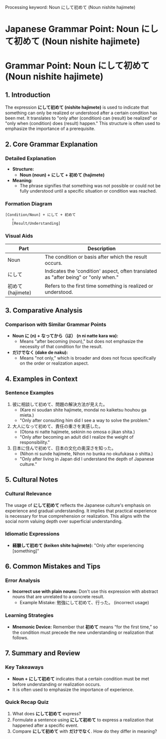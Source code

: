Processing keyword: Noun にして初めて (Noun nishite hajimete)
# Japanese Grammar Point: Noun にして初めて (Noun nishite hajimete)
# Grammar Point: Noun にして初めて (Noun nishite hajimete)
## 1. Introduction
The expression **にして初めて (nishite hajimete)** is used to indicate that something can only be realized or understood after a certain condition has been met. It translates to "only after (condition) can (result) be realized" or "only when (condition) does (result) happen." This structure is often used to emphasize the importance of a prerequisite.
## 2. Core Grammar Explanation
### Detailed Explanation
- **Structure:** 
  - **Noun (noun) + にして + 初めて (hajimete)**
- **Meaning:** 
  - The phrase signifies that something was not possible or could not be fully understood until a specific situation or condition was reached.
### Formation Diagram
```
[Condition/Noun] + にして + 初めて
   ↓
   [Result/Understanding]
```
### Visual Aids
| Part           | Description                                       |
|----------------|---------------------------------------------------|
| Noun           | The condition or basis after which the result occurs. |
| にして         | Indicates the 'condition' aspect, often translated as "after being" or "only when." |
| 初めて (hajimete) | Refers to the first time something is realized or understood. |
## 3. Comparative Analysis
### Comparison with Similar Grammar Points
- **Noun に (n) + なってから（は） (n ni natte kara wa):** 
  - Means "after becoming (noun)," but does not emphasize the necessity of that condition for the result.
- **だけでなく (dake de naku):** 
  - Means "not only," which is broader and does not focus specifically on the order or realization aspect.
## 4. Examples in Context
### Sentence Examples
1. 彼に相談して初めて、問題の解決方法が見えた。
   - (Kare ni soudan shite hajimete, mondai no kaiketsu houhou ga mieta.)
   - "Only after consulting him did I see a way to solve the problem."
2. 大人になって初めて、責任の重さを実感した。
   - (Otona ni natte hajimete, sekinin no omosa o jikan shita.)
   - "Only after becoming an adult did I realize the weight of responsibility."
3. 日本に住んで初めて、日本の文化の奥深さを知った。
   - (Nihon ni sunde hajimete, Nihon no bunka no okufukasa o shitta.)
   - "Only after living in Japan did I understand the depth of Japanese culture."
## 5. Cultural Notes
### Cultural Relevance
The usage of **にして初めて** reflects the Japanese culture's emphasis on experience and gradual understanding. It implies that practical experience is necessary for true comprehension or realization. This aligns with the social norm valuing depth over superficial understanding.
### Idiomatic Expressions
- **経験して初めて (keiken shite hajimete):** "Only after experiencing [something]"
## 6. Common Mistakes and Tips
### Error Analysis
- **Incorrect use with plain nouns:** Don't use this expression with abstract nouns that are unrelated to a concrete result.
  - Example Mistake: 勉強にして初めて、行った。 (incorrect usage)
### Learning Strategies
- **Mnemonic Device:** Remember that **初めて** means “for the first time,” so the condition must precede the new understanding or realization that follows.
## 7. Summary and Review
### Key Takeaways
- **Noun + にして初めて** indicates that a certain condition must be met before understanding or realization occurs.
- It is often used to emphasize the importance of experience.
### Quick Recap Quiz
1. What does **にして初めて** express?
2. Formulate a sentence using **にして初めて** to express a realization that happened after a specific event.
3. Compare **にして初めて** with **だけでなく**. How do they differ in meaning?
